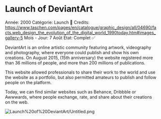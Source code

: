 # Launch of DeviantArt

Année: 2000
Catégorie: Launch 🚀
Credits: https://www.taschen.com/pages/en/catalogue/graphic_design/all/04690/facts.web_design_the_evolution_of_the_digital_world_1990today.htm#images_gallery-5
Mois - Jour: 7 Août
État: Complet ✅

DeviantArt is an online artistic community featuring artwork, videography and photography, where everyone could publish and show his own creations. On August 2015, (15th anniversary) the website registered more than 36 millions of people, and more than 200 millions of publications.

This website allowed professionals to share their work to the world and use the website as a portfolio, but also permitted amateurs to publish and follow people on the platform.

Today, we can find similar websites such as Behance, Dribbble or Awwwards, where people exchange, rate, and share about their creations on the web.

![Launch%20of%20DeviantArt/Untitled.png](Launch%20of%20DeviantArt/Untitled.png)